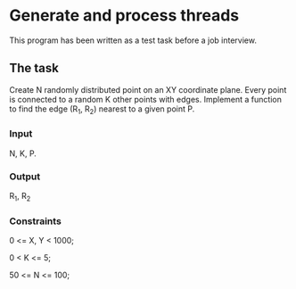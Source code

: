 Generate and process threads
============================

This program has been written as a test task before a job interview.

The task
--------

Create N randomly distributed point on an XY coordinate plane. Every point is connected to a random K other points with edges. 
Implement a function to find the edge (R<sub>1</sub>, R<sub>2</sub>) nearest to a given point P.

### Input

N, K, P.

### Output

R<sub>1</sub>, R<sub>2</sub>

### Constraints

0 <= X, Y < 1000;

0 < K <= 5;

50 <= N <= 100;
